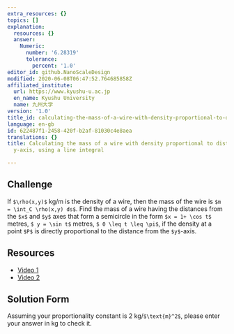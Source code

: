 ```yaml
---
extra_resources: {}
topics: []
explanation:
  resources: {}
  answer:
    Numeric:
      number: '6.28319'
      tolerance:
        percent: '1.0'
editor_id: github.NanoScaleDesign
modified: 2020-06-08T06:47:52.764685858Z
affiliated_institute:
  url: https://www.kyushu-u.ac.jp
  en_name: Kyushu University
  name: 九州大学
version: '1.0'
title_id: calculating-the-mass-of-a-wire-with-density-proportional-to-distance-from-the-y-axis-using-a-line-integral
language: en-gb
id: 622487f1-2458-420f-b2af-81030c4e8aea
translations: {}
title: Calculating the mass of a wire with density proportional to distance from the
  y-axis, using a line integral

---
```


## Challenge

If `$\rho(x,y)$` kg/m is the density of a wire, then the mass of the wire is `$m = \int_C \rho(x,y) ds$`. Find the mass of a wire having the distances from the `$x$` and `$y$` axes that form a semicircle in the form `$x = 1+ \cos t$` metres, `$ y = \sin t$` metres, `$ 0 \leq t \leq \pi$`, if the density at a point `$P$` is directly proportional to the distance from the `$y$`-axis. 

## Resources
- [Video 1](https://www.khanacademy.org/math/multivariable-calculus/integrating-multivariable-functions/line-integrals/v/introduction-to-the-line-integral)
- [Video 2](https://www.khanacademy.org/math/multivariable-calculus/integrating-multivariable-functions/line-integrals/v/line-integral-example-1)

## Solution Form
Assuming your proportionality constant is 2 kg/`$\text{m}^2$`, please enter your answer in kg to check it.